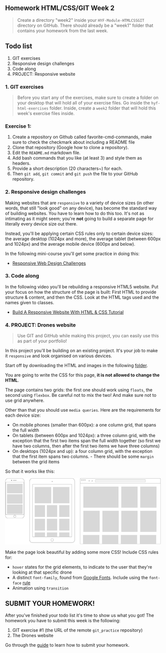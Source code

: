 ## Homework HTML/CSS/GIT Week 2

> Create a directory "week2" inside your `HYF-Module-HTMLCSSGIT` directory on GitHub. There should already be a "week1" folder that contains your homework from the last week.

## Todo list

1. GIT exercises
2. Responsive design challenges
3. Code along
4. PROJECT: Responsive website



### 1. GIT exercises

> Before you start any of the exercises, make sure to create a folder on your desktop that will hold all of your exercise files. Go inside the `hyf-html-exercises` folder. Inside, create a `week2` folder that will hold this week's exercise files inside.

### Exercise 1:

1.   Create a repository on Github called favorite-cmd-commands, make sure to check the checkmark about including a README file
2.   Clone that repository (Google how to clone a repository).
3.   Edit the `README.md` markdown file.
4.   Add bash commands that you like (at least 3) and style them as headers.
5.   Provide a short description (20 characters~) for each.
6.   Then `git add`, `git commit` and `git push` the file to your GitHub repository.

### 2. Responsive design challenges

Making websites that are `responsive` to a variety of device sizes (in other words, that still "look good" on any device), has become the standard way of building websites. You have to learn how to do this too. It's not as intimating as it might seem; you're **not** going to build a separate page for literally every device size out there.

Instead, you'll be applying certain CSS rules only to certain device sizes: the average desktop (1024px and more), the average tablet (between 600px and 1024px) and the average mobile device (600px and below).

In the following mini-course you'll get some practice in doing this:

-   [Responsive Web Design Challenges](https://learn.freecodecamp.org/responsive-web-design/responsive-web-design-principles/)

### 3. Code along

In the following video you'll be rebuilding a responsive HTML5 website. Put your focus on how the structure of the page is built: First HTML to provide structure & content, and then the CSS. Look at the HTML tags used and the names given to classes.

-   [Build A Responsive Website With HTML & CSS Tutorial](https://www.youtube.com/watch?v=ZeDP-rzOnAA)

### 4. PROJECT: Drones website

> Use GIT and GitHub while making this project, you can easily use this as part of your portfolio!

In this project you'll be building on an existing project. It's your job to make it `responsive` and look organised on various devices.

Start off by downloading the HTML and images in the following [folder](https://github.com/HackYourFuture/HTML-CSS/tree/master/Week2/homework).

You are going to write the CSS for this page, **it is not allowed to change the HTML**.

The page contains two grids: the first one should work using `floats`, the second using `flexbox`. Be careful not to mix the two! And make sure not to use grid anywhere.

Other than that you should use `media queries`. Here are the requirements for each device size:

-   On mobile phones (smaller than 600px): a one column grid, that spans the full width
-   On tablets (between 600px and 1024px): a three column grid, with the exception that the first two items span the full width together (so first we have two columns, then after the first two items we have three columns)
-   On desktops (1024px and up): a four column grid, with the exception that the first item spans two columns. - There should be some `margin` between the grid items

So that it works like this:

![](./assets/wireframe.png)

Make the page look beautiful by adding some more CSS! Include CSS rules for:

-   `hover` states for the grid elements, to indicate to the user that they're looking at that specific drone
-   A distinct `font-family`, found from [Google Fonts](https://fonts.google.com/). Include using the `font-face` [rule](https://css-tricks.com/snippets/css/using-font-face/)
-   Animation using `transition`

## SUBMIT YOUR HOMEWORK!

After you've finished your todo list it's time to show us what you got! The homework you have to submit this week is the following:

1. GIT exercise #1 (the URL of the remote `git_practice` repository)
2. The Drones website

Go through the [guide](../hand-in-homework-guide.md) to learn how to submit your homework.
